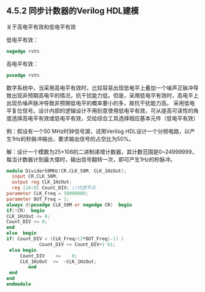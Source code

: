 ## 4.5.2 同步计数器的Verilog HDL建模



关于高电平有效和低电平有效

低电平有效：

```verilog
negedge rstn
```

高电平有效：

```verilog
posedge rstn
```


数字系统中，当采用高电平有效时，比较容易出现低电平上叠加一个噪声正脉冲导致出现非预期高电平的情况，抗干扰能力低。但是，采用低电平有效时，高电平上出现负噪声脉冲导致非预期低电平的概率要小的多，故抗干扰能力高。
采用低电平复位信号。设计内部的逻辑设计不用刻意使用低电平有效，可从提高可读性的角度选择高电平有效或低电平有效，交给综合工具选择相应基本元件（低电平有效）

例：假设有一个50 MHz时钟信号源，试用Verilog HDL设计一个分频电路，以产生1Hz的秒脉冲输出，要求输出信号的占空比为50%。

解：设计一个模数为25*106的二进制递增计数器，其计数范围是0~24999999，每当计数器计到最大值时，输出信号翻转一次，即可产生1Hz的秒脉冲。 

```verilog
module Divider50MHz(CR,CLK_50M, CLK_1HzOut);
  input	CR,CLK_50M; 
  output reg CLK_1HzOut;   
  reg [24:0] Count_DIV; //内部节点
parameter CLK_Freq = 50000000;
parameter OUT_Freq = 1;
always @(posedge CLK_50M or negedge CR)  begin
if(!CR)  begin
CLK_1HzOut <= 0;
Count_DIV <= 0;
end
else  begin
if( Count_DIV < (CLK_Freq/(2*OUT_Freq)-1) )
            Count_DIV <= Count_DIV+1'b1;  
 else begin
	 Count_DIV    <=	0; 		 
     CLK_1HzOut  <=  ~CLK_1HzOut; 
        end
 end
end
endmodule 

```



